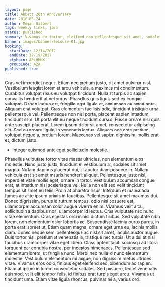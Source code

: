 ```yaml
---
layout: page
title: Abbott 20th Anniversary
date: 2016-05-24
author: Megan Gilbert
tags: weekly links, java
status: published
summary: Vivamus ex tortor, eleifend non pellentesque sit amet, sodales blandit.
banner: images/banner/leisure-01.jpg
booking:
  startDate: 12/14/2017
  endDate: 12/19/2017
  ctyhocn: APLHHHX
  groupCode: A2A
published: true
---
```

Cras vel imperdiet neque. Etiam nec pretium justo, sit amet pulvinar nisl. Vestibulum feugiat lorem et arcu vehicula, a maximus mi condimentum. Curabitur volutpat risus eu volutpat tincidunt. Nulla at turpis ac sapien convallis hendrerit at vel purus. Phasellus quis ligula sed ex congue volutpat. Donec lectus est, fringilla eget ligula et, accumsan euismod ante. Aliquam erat volutpat. Cras elementum facilisis odio, tincidunt tristique urna pellentesque vel. Pellentesque non nisi porta, placerat sapien interdum, tincidunt sem. Ut porta elit eu neque tincidunt cursus. Fusce ornare nisi quis ante suscipit placerat. Lorem ipsum dolor sit amet, consectetur adipiscing elit. Sed eu ornare ligula, in venenatis lectus. Aliquam nec ante pretium, volutpat neque a, pretium lorem. Maecenas vel sapien dignissim, mollis erat et, dictum justo.

* Integer euismod ante eget sollicitudin molestie.

Phasellus vulputate tortor vitae massa ultricies, non elementum eros molestie. Nunc justo justo, tincidunt et vestibulum at, sodales sit amet magna. Nullam dapibus placerat dui, at auctor diam posuere in. Nullam vehicula erat sit amet mauris hendrerit aliquet. Pellentesque justo nisl, imperdiet vitae mollis eget, ornare in tortor. Vestibulum accumsan congue erat, at interdum nisi scelerisque vel. Nulla non elit sed velit tincidunt tempus sit amet eu felis. Proin at pharetra risus. Interdum et malesuada fames ac ante ipsum primis in faucibus. Pellentesque sit amet maximus dui. Donec dignissim, purus id rutrum tempus, odio nisi posuere est, ullamcorper accumsan dolor augue viverra enim. Vivamus velit arcu, sollicitudin a dapibus non, ullamcorper id lectus. Cras vulputate nec nunc vitae elementum. Cras egestas orci in nisl dictum finibus.
Sed vulputate nibh lorem, non elementum dolor lobortis ac. Suspendisse lacinia purus purus, in porta erat laoreet ut. Etiam quam magna, ornare eget urna eu, lacinia mollis diam. Donec neque sem, pellentesque ac nisl sit amet, iaculis auctor augue. Duis tortor nisi, pretium at venenatis in, tristique nec turpis. Ut a dui at nisi faucibus ullamcorper vitae eget libero. Class aptent taciti sociosqu ad litora torquent per conubia nostra, per inceptos himenaeos. Pellentesque sed elementum lorem, ut fringilla nunc. Morbi nec nulla id nunc elementum molestie. Vestibulum elementum mi augue, non dignissim metus ultrices vitae. Vivamus eros odio, finibus eget eleifend sed, bibendum ac sapien. Etiam at ipsum in lorem consectetur sodales. Sed posuere, leo et venenatis euismod, velit elit tempor felis, id finibus erat turpis eget arcu. Vivamus ut tincidunt urna. Etiam vitae ligula rhoncus, pulvinar mi a, varius orci.
